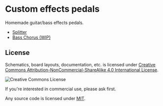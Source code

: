 # Custom effects pedals

Homemade guitar/bass effects pedals.


- [Splitter](/splitter)
- [Bass Chorus (WIP)](/chorus)


## License

Schematics, board layouts, documentation, etc. is licensed under [Creative Commons Attribution-NonCommercial-ShareAlike 4.0 International License](http://creativecommons.org/licenses/by-nc-sa/4.0/).

![Creative Commons License](https://i.creativecommons.org/l/by-nc-sa/4.0/88x31.png)

If you're interested in commercial use, please ask first.

Any source code is licensed under [MIT](SOFTWARE_LICENSE).